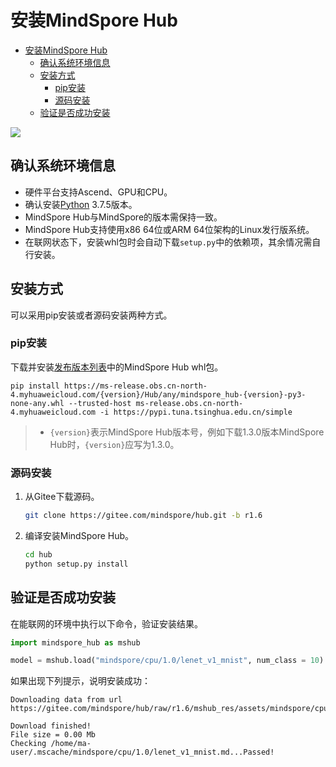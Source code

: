 # 安装MindSpore Hub

- [安装MindSpore Hub](#安装mindspore-hub)
    - [确认系统环境信息](#确认系统环境信息)
    - [安装方式](#安装方式)
        - [pip安装](#pip安装)
        - [源码安装](#源码安装)
    - [验证是否成功安装](#验证是否成功安装)

<a href="https://gitee.com/mindspore/docs/blob/r1.6/docs/hub/docs/source_zh_cn/hub_installation.md" target="_blank"><img src="https://gitee.com/mindspore/docs/raw/r1.6/resource/_static/logo_source.png"></a>

## 确认系统环境信息

- 硬件平台支持Ascend、GPU和CPU。
- 确认安装[Python](https://www.python.org/ftp/python/3.7.5/Python-3.7.5.tgz) 3.7.5版本。
- MindSpore Hub与MindSpore的版本需保持一致。
- MindSpore Hub支持使用x86 64位或ARM 64位架构的Linux发行版系统。
- 在联网状态下，安装whl包时会自动下载`setup.py`中的依赖项，其余情况需自行安装。

## 安装方式

可以采用pip安装或者源码安装两种方式。

### pip安装

下载并安装[发布版本列表](https://www.mindspore.cn/versions)中的MindSpore Hub whl包。

```shell
pip install https://ms-release.obs.cn-north-4.myhuaweicloud.com/{version}/Hub/any/mindspore_hub-{version}-py3-none-any.whl --trusted-host ms-release.obs.cn-north-4.myhuaweicloud.com -i https://pypi.tuna.tsinghua.edu.cn/simple
```

> - `{version}`表示MindSpore Hub版本号，例如下载1.3.0版本MindSpore Hub时，`{version}`应写为1.3.0。

### 源码安装

1. 从Gitee下载源码。

   ```bash
   git clone https://gitee.com/mindspore/hub.git -b r1.6
   ```

2. 编译安装MindSpore Hub。

   ```bash
   cd hub
   python setup.py install
   ```

## 验证是否成功安装

在能联网的环境中执行以下命令，验证安装结果。

```python
import mindspore_hub as mshub

model = mshub.load("mindspore/cpu/1.0/lenet_v1_mnist", num_class = 10)
```

如果出现下列提示，说明安装成功：

```text
Downloading data from url https://gitee.com/mindspore/hub/raw/r1.6/mshub_res/assets/mindspore/cpu/1.0/lenet_v1_mnist.md

Download finished!
File size = 0.00 Mb
Checking /home/ma-user/.mscache/mindspore/cpu/1.0/lenet_v1_mnist.md...Passed!
```
